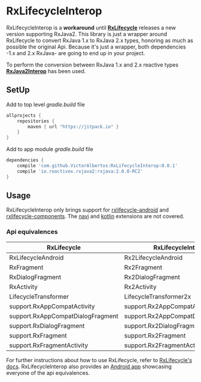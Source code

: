 # RxLifecycleInterop

RxLifecycleInterop is a **workaround** until [**RxLifecycle**](https://github.com/trello/RxLifecycle) releases a new version supporting RxJava2. This library is just a wrapper around RxLifecycle to convert RxJava 1.x to RxJava 2.x types, honoring as much as possible the original Api. Because it's just a wrapper, both dependencies -1.x and 2.x RxJava- are going to end up in your project.  

To perform the conversion between RxJava 1.x and 2.x reactive types [**RxJava2Interop**](https://github.com/akarnokd/RxJava2Interop) has been used. 


## SetUp
Add to top level *gradle.build* file

```gradle
allprojects {
    repositories {
        maven { url "https://jitpack.io" }
    }
}
```

Add to app module *gradle.build* file
```gradle
dependencies {
    compile 'com.github.VictorAlbertos:RxLifecycleInterop:0.0.1'
    compile 'io.reactivex.rxjava2:rxjava:2.0.0-RC2'
}
```

## Usage
RxLifecycleInterop only brings support for [rxlifecycle-android](https://github.com/trello/RxLifecycle/tree/master/rxlifecycle-android) and [rxlifecycle-components](https://github.com/trello/RxLifecycle/tree/master/rxlifecycle-components). The  [navi](https://github.com/trello/RxLifecycle/tree/master/rxlifecycle-navi) and [kotlin](https://github.com/trello/RxLifecycle/tree/master/rxlifecycle-kotlin) extensions are not covered.

### Api equivalences

| RxLifecycle  | RxLifecycleInterop |
| ------------- | ------------- |
| RxLifecycleAndroid  | Rx2LifecycleAndroid  |
| RxFragment  | Rx2Fragment  |
| RxDialogFragment  | Rx2DialogFragment  |
| RxActivity  | Rx2Activity  |
| LifecycleTransformer  | LifecycleTransformer2x  |
| support.RxAppCompatActivity  | support.Rx2AppCompatActivity  |
| support.RxAppCompatDialogFragment  | support.Rx2AppCompatDialogFragment  |
| support.RxDialogFragment  | support.Rx2DialogFragment  |
| support.RxFragment  | support.Rx2Fragment  |
| support.RxFragmentActivity  | support.Rx2FragmentActivity  |


For further instructions about how to use RxLifecycle, refer to [RxLifecycle's docs](https://github.com/trello/RxLifecycle). RxLifecycleInterop also provides an [Android app]() showcasing everyone of the api equivalences.